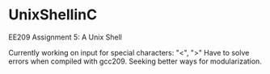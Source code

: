 # UnixShellinC
EE209 Assignment 5: A Unix Shell

Currently working on input for special characters: "<", ">"
Have to solve errors when compiled with gcc209.
Seeking better ways for modularization.

